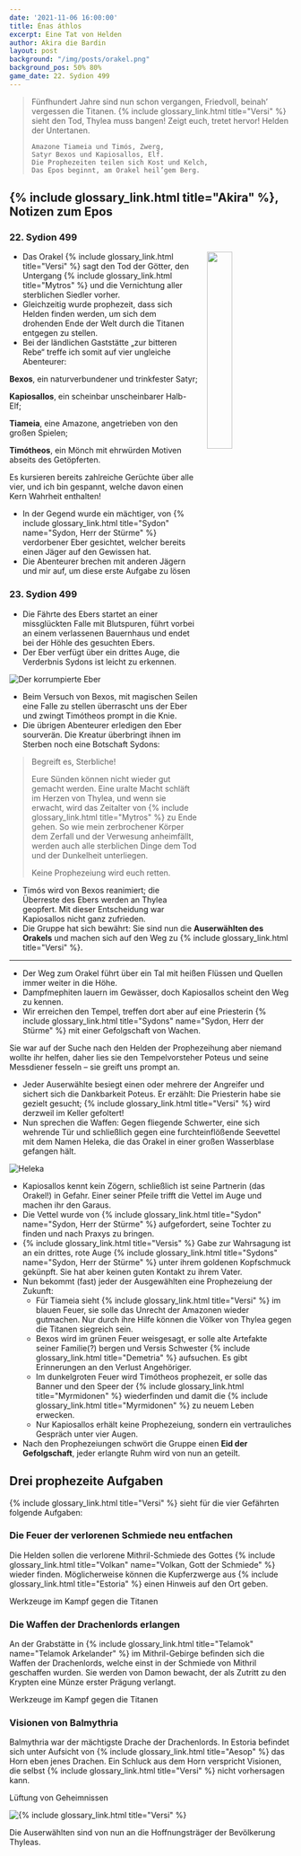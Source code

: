 ```yaml
---
date: '2021-11-06 16:00:00'
title: Énas áthlos
excerpt: Eine Tat von Helden
author: Akira die Bardin
layout: post
background: "/img/posts/orakel.png"
background_pos: 50% 80%
game_date: 22. Sydion 499
---
```


<div class="rhyme">
  <blockquote>
    Fünfhundert Jahre sind nun schon vergangen,
    Friedvoll, beinah’ vergessen die Titanen.
    {% include glossary_link.html title="Versi" %} sieht den Tod, Thylea muss bangen!
    Zeigt euch, tretet hervor! Helden der Untertanen.

    Amazone Tiameia und Timós, Zwerg,
    Satyr Bexos und Kapiosallos, Elf.
    Die Prophezeiten teilen sich Kost und Kelch,
    Das Epos beginnt, am Orakel heil’gem Berg.
  </blockquote>
</div>

## {% include glossary_link.html title="Akira" %}, Notizen zum Epos

### 22. Sydion 499

<img
  src='/img/portraits/akira_low_res.png'
  style='width:30%;
         float:right;
         margin-left: 1rem;
         margin-bottom: 1rem;'/>

* Das Orakel {% include glossary_link.html title="Versi" %} sagt den Tod der Götter, den Untergang {% include glossary_link.html title="Mytros" %} und die Vernichtung aller sterblichen Siedler vorher.
* Gleichzeitig wurde prophezeit, dass sich Helden finden werden, um sich dem drohenden Ende der Welt durch die Titanen entgegen zu stellen.
* Bei der ländlichen Gaststätte „zur bitteren Rebe“ treffe ich somit auf vier ungleiche Abenteurer:

**Bexos**, ein naturverbundener und trinkfester Satyr;

**Kapiosallos**, ein scheinbar unscheinbarer Halb-Elf;

**Tiameia**, eine Amazone, angetrieben von den großen Spielen;

**Timótheos**, ein Mönch mit ehrwürden Motiven abseits des Getöpferten.

Es kursieren bereits zahlreiche Gerüchte über alle vier, und ich bin gespannt, welche davon einen Kern Wahrheit enthalten!

* In der Gegend wurde ein mächtiger, von {% include glossary_link.html title="Sydon" name="Sydon, Herr der Stürme" %} verdorbener Eber gesichtet, welcher bereits einen Jäger auf den Gewissen hat.
* Die Abenteurer brechen mit anderen Jägern und mir auf, um diese erste Aufgabe zu lösen

### 23. Sydion 499

* Die Fährte des Ebers startet an einer missglückten Falle mit Blutspuren, führt vorbei an einem verlassenen Bauernhaus und endet bei der Höhle des gesuchten Ebers.
* Der Eber verfügt über ein drittes Auge, die Verderbnis Sydons ist leicht zu erkennen.

![Der korrumpierte Eber](/img/posts/eber_low_res.png)

* Beim Versuch von Bexos, mit magischen Seilen eine Falle zu stellen überrascht uns der Eber und zwingt Timótheos prompt in die Knie.
* Die übrigen Abenteurer erledigen den Eber sourverän. Die Kreatur überbringt ihnen im Sterben noch eine Botschaft Sydons:

> Begreift es, Sterbliche!
>
> Eure Sünden können nicht wieder gut gemacht werden.  Eine uralte Macht schläft
> im Herzen von Thylea, und wenn sie erwacht, wird das Zeitalter von {% include glossary_link.html title="Mytros" %}
> zu Ende gehen. So wie mein zerbrochener Körper dem Zerfall und der Verwesung
> anheimfällt, werden auch alle sterblichen Dinge dem Tod und der Dunkelheit
> unterliegen.
>
> Keine Prophezeiung wird euch retten.

* Timós wird von Bexos reanimiert; die Überreste des Ebers werden an Thylea geopfert. Mit dieser Entscheidung war Kapiosallos nicht ganz zufrieden.
* Die Gruppe hat sich bewährt: Sie sind nun die **Auserwählten des Orakels** und machen sich auf den Weg zu {% include glossary_link.html title="Versi" %}.

---

* Der Weg zum Orakel führt über ein Tal mit heißen Flüssen und Quellen immer weiter in die Höhe.
* Dampfmephiten lauern im Gewässer, doch Kapiosallos scheint den Weg zu kennen.
* Wir erreichen den Tempel, treffen dort aber auf eine Priesterin {% include glossary_link.html title="Sydons" name="Sydon, Herr der Stürme" %} mit einer Gefolgschaft von Wachen.

Sie war auf der Suche nach den Helden der Prophezeihung aber niemand wollte ihr helfen, daher lies sie den Tempelvorsteher Poteus und seine Messdiener fesseln – sie greift uns prompt an.

* Jeder Auserwählte besiegt einen oder mehrere der Angreifer und sichert sich die Dankbarkeit Poteus. Er erzählt: Die Priesterin habe sie gezielt gesucht; {% include glossary_link.html title="Versi" %} wird derzweil im Keller gefoltert!
* Nun sprechen die Waffen: Gegen fliegende Schwerter, eine sich wehrende Tür und schließlich gegen eine furchteinflößende Seevettel mit dem Namen Heleka, die das Orakel in einer großen Wasserblase gefangen hält.

![Heleka](/img/posts/heleka_low_res.png)

* Kapiosallos kennt kein Zögern, schließlich ist seine Partnerin (das Orakel!) in Gefahr. Einer seiner Pfeile trifft die Vettel im Auge und machen ihr den Garaus.
* Die Vettel wurde von {% include glossary_link.html title="Sydon" name="Sydon, Herr der Stürme" %} aufgefordert, seine Tochter zu finden und nach Praxys zu bringen.
* {% include glossary_link.html title="Versis" %} Gabe zur Wahrsagung ist an ein drittes, rote Auge {% include glossary_link.html title="Sydons" name="Sydon, Herr der Stürme" %} unter ihrem goldenen Kopfschmuck gekünpft. Sie hat aber keinen guten Kontakt zu ihrem Vater.
* Nun bekommt (fast) jeder der Ausgewählten eine Prophezeiung der Zukunft:
  * Für Tiameia sieht {% include glossary_link.html title="Versi" %} im blauen Feuer, sie solle das Unrecht der Amazonen wieder gutmachen. Nur durch ihre Hilfe können die Völker von Thylea gegen die Titanen siegreich sein.
  * Bexos wird im grünen Feuer weisgesagt, er solle alte Artefakte seiner Familie(?) bergen und Versis Schwester {% include glossary_link.html title="Demetria" %} aufsuchen. Es gibt Erinnerungen an den Verlust Angehöriger.
  * Im dunkelgroten Feuer wird Timótheos prophezeit, er solle das Banner und den Speer der {% include glossary_link.html title="Myrmidonen" %} wiederfinden und damit die {% include glossary_link.html title="Myrmidonen" %} zu neuem Leben erwecken.
  * Nur Kapiosallos erhält keine Prophezeiung, sondern ein vertrauliches Gespräch unter vier Augen.
* Nach den Prophezeiungen schwört die Gruppe einen **Eid der Gefolgschaft**, jeder erlangte Ruhm wird von nun an geteilt.

## Drei prophezeite Aufgaben

{% include glossary_link.html title="Versi" %} sieht für die vier Gefährten folgende Aufgaben:

<div class="infobox quest">
  <h3>Die Feuer der verlorenen Schmiede neu entfachen</h3>
  <p>Die Helden sollen die verlorene Mithril-Schmiede des Gottes {% include glossary_link.html title="Volkan" name="Volkan, Gott der Schmiede" %} wieder finden.
  Möglicherweise können die Kupferzwerge aus {% include glossary_link.html title="Estoria" %} einen Hinweis auf den Ort geben.</p>
  <p class="reward">Werkzeuge im Kampf gegen die Titanen</p>
</div>

<div class="infobox quest">
  <h3>Die Waffen der Drachenlords erlangen</h3>
  <p>An der Grabstätte in {% include glossary_link.html title="Telamok" name="Telamok Arkelander" %} im Mithril-Gebirge befinden sich die Waffen der Drachenlords, welche einst in der Schmiede von Mithril geschaffen wurden.
  Sie werden von Damon bewacht, der als Zutritt zu den Krypten eine Münze erster Prägung verlangt.</p>
  <p class="reward">Werkzeuge im Kampf gegen die Titanen</p>
</div>

<div class="infobox quest">
  <h3>Visionen von Balmythria</h3>
  <p>Balmythria war der mächtigste Drache der Drachenlords.
  In Estoria befindet sich unter Aufsicht von {% include glossary_link.html title="Aesop" %} das Horn eben jenes Drachen.
  Ein Schluck aus dem Horn verspricht Visionen, die selbst {% include glossary_link.html title="Versi" %} nicht vorhersagen kann.</p>
  <p class="reward">Lüftung von Geheimnissen</p>
</div>

![{% include glossary_link.html title="Versi" %}](/img/posts/versi.jpg)

Die Auserwählten sind von nun an die Hoffnungsträger der Bevölkerung Thyleas.

